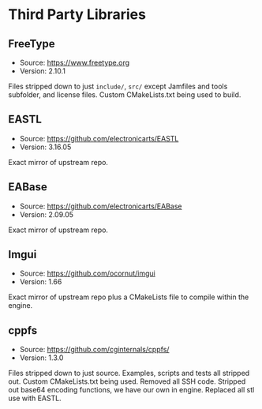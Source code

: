 # Third Party Libraries

## FreeType

- Source: https://www.freetype.org
- Version: 2.10.1

Files stripped down to just `include/`, `src/` except Jamfiles and tools subfolder, and license files. Custom CMakeLists.txt being used to build. 

## EASTL

- Source: https://github.com/electronicarts/EASTL
- Version: 3.16.05

Exact mirror of upstream repo.

## EABase

- Source: https://github.com/electronicarts/EABase 
- Version: 2.09.05

Exact mirror of upstream repo.

## Imgui

- Source: https://github.com/ocornut/imgui
- Version: 1.66

Exact mirror of upstream repo plus a CMakeLists file to compile within the engine.

## cppfs

- Source: https://github.com/cginternals/cppfs/
- Version: 1.3.0

Files stripped down to just source. Examples, scripts and tests all stripped out. Custom CMakeLists.txt being used. Removed all SSH code. Stripped out base64 encoding functions, we have our own in engine. Replaced all stl use with EASTL.
